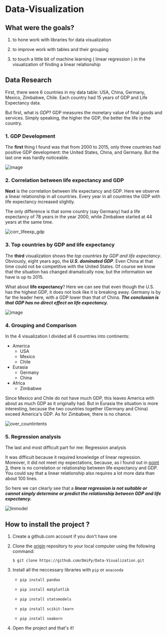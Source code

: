 # Data-Visualization

## What were the goals? 

1. to hone work with libraries for data visualization 
    
2. to improve work with tables and their grouping
    
3. to touch a little bit of machine learning ( linear regression ) in the visualization of finding a linear relationship
    
## Data Research

First, there were 6 countries in my data table: USA, China, Germany, Mexico, Zimbabwe, Chile. 
Each country had 15 years of GDP and Life Expectancy data. 

But first, what is *_GDP_*?
GDP measures the monetary value of final goods and services. 
Simply speaking, the higher the GDP, the better the life in the country.

### 1. GDP Development

The **first** thing I found was that from 2000 to 2015, only three countries had positive GDP development: the United States, China, and Germany. 
But the last one was hardly noticeable. 

![image](https://github.com/DmiPy/Data-Visualization/assets/128055633/d5cfaa75-c80c-4e8c-ad0b-1fcb5383c84f)


### 2. Correlation between life expectancy and GDP

**Next** is the correlation between life expectancy and GDP. Here we observe a linear relationship in all countries. 
Every year in all countries the GDP with life expectancy increased slightly. 

The only difference is that some country (say Germany) had a life expectancy of 78 years in the year 2000, while Zimbabwe started at 44 years at the same time.

![corr_lifeexp_gdp](https://github.com/DmiPy/Data-Visualization/assets/128055633/757ae337-5789-4785-9f16-0225b52320bf)

### 3. Top countries by GDP and life expectancy

The **third** visualization shows the _top countries by GDP and life expectancy_. Obviously, eight years ago, the **_U.S. dominated GDP_**. 
Even China at that time could not be competitive with the United States. Of course we know that the situation has changed dramatically now, 
but the information we have is up to 2015.

What about **life expectancy**? Here we can see that even though the U.S. has the highest GDP, it does not look like it is breaking away. Germany is by far the leader here, with a GDP lower than that of China. 
**_The conclusion is that GDP has no direct effect on life expectancy._** 

![image](https://github.com/DmiPy/Data-Visualization/assets/128055633/6d69d5c3-579b-4916-9e5f-0deec5fab404)


### 4. Grouping and Comparison

In the 4 visualization I divided all 6 countries into continents: 

* America 
    + USA 
    + Mexico  
    + Chile
* Eurasia 
    + Germany 
    + China 
* Africa 
    + Zimbabwe

Since Mexico and Chile do not have much GDP, this leaves America with about as much GDP as it originally had. But in Eurasia the situation is more interesting, because the two countries together (Germany and China) exceed America's GDP. As for Zimbabwe, there is no chance.

![over_countintents](https://github.com/DmiPy/Data-Visualization/assets/128055633/4d4bdc62-d20f-4903-9c84-5952f5ce571c)


### 5. Regression analysis

The last and most difficult part for me: Regression analysis

It was difficult because it required knowledge of linear regression. Moreover, it did not meet my expectations, because, 
as I found out in [point 3](https://github.com/DmiPy/Data-Visualization/edit/main/README.md#3-top-countries-by-gdp-and-life-expectancy), there is no correlation or relationship between life expectancy and GDP. 
You could say that a linear relationship also requires a lot more data than about 100 lines. 

So here we can clearly see that a ***_linear regression is not suitable or cannot simply determine or predict the relationship between GDP and life expectancy._*** 

![linmodel](https://github.com/DmiPy/Data-Visualization/assets/128055633/48306539-f621-4685-812e-101144331ac3)


## How to install the project ?
1. Create a github.com account if you don't have one

2. Clone the [origin](https://github.com/DmiPy/Data-Visualization) repository to your local computer using the following command:

    ```$ git clone https://github.com/DmiPy/Data-Visualization.git```

3. Install all the neccessary libraries with `pip` or `anaconda`

    * ```pip install pandas```

    * ```pip install matplotlib```

    * ```pip install statsmodels```

    * ```pip install scikit-learn```

    * ```pip install seaborn```


4. Open the project and that's it!



    
    
    

